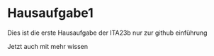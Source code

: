 # Hausaufgabe1
Dies ist die erste Hausaufgabe der ITA23b nur zur github einführung

Jetzt auch mit mehr wissen
